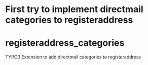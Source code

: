 # First try to implement directmail categories to registeraddress
# registeraddress_categories
TYPO3 Extension to add directmail categories to registeraddress
